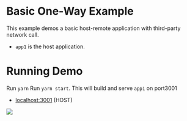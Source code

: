 # Basic One-Way Example

This example demos a basic host-remote application with third-party network call.

- `app1` is the host application.

# Running Demo

Run `yarn`
Run `yarn start`.
This will build and serve `app1` on port3001

- [localhost:3001](http://localhost:3001/) (HOST)

<img src="https://ssl.google-analytics.com/collect?v=1&t=event&ec=email&ea=open&t=event&tid=UA-120967034-1&z=1589682154&cid=ae045149-9d17-0367-bbb0-11c41d92b411&dt=ModuleFederationExamples&dp=/email/BasicRemoteHost">
